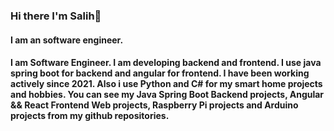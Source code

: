 ### Hi there I'm Salih👋

#### I am an software engineer.

#### I am Software Engineer. I am developing backend and frontend. I use java spring boot for backend and angular for frontend. I have been working actively since 2021. Also i use Python and C# for my smart home projects and hobbies. You can see my Java Spring Boot Backend projects, Angular && React Frontend Web projects, Raspberry Pi projects and Arduino projects from my github repositories.


<!--
**selonilo/selonilo** is a ✨ _special_ ✨ repository because its `README.md` (this file) appears on your GitHub profile.

Here are some ideas to get you started:

- 🔭 I’m currently working on ...
- 🌱 I’m currently learning ...
- 👯 I’m looking to collaborate on ...
- 🤔 I’m looking for help with ...
- 💬 Ask me about ...
- 📫 How to reach me: ...
- 😄 Pronouns: ...
- ⚡ Fun fact: ...
-->
